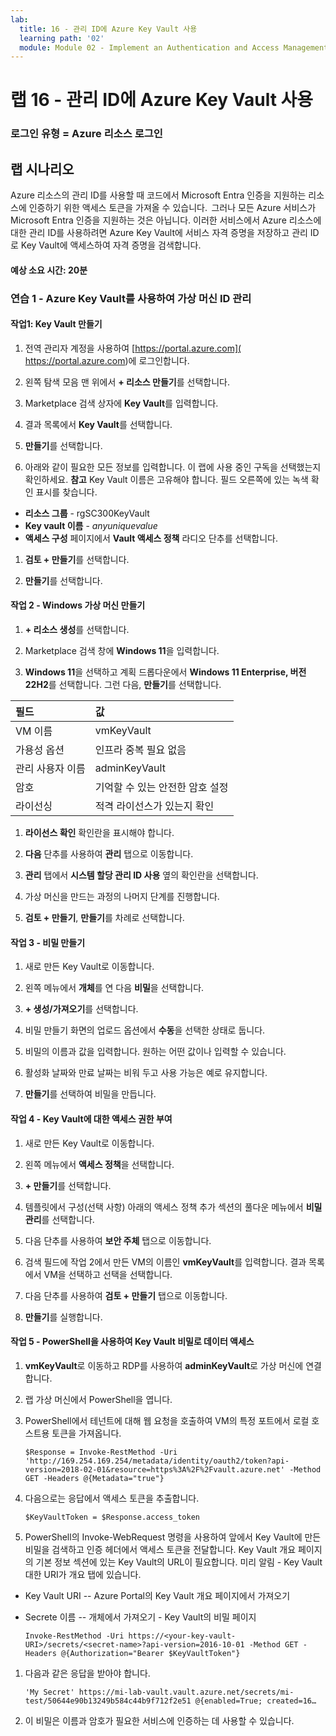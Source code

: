 ```yaml
---
lab:
  title: 16 - 관리 ID에 Azure Key Vault 사용
  learning path: '02'
  module: Module 02 - Implement an Authentication and Access Management Solution
---
```


# 랩 16 - 관리 ID에 Azure Key Vault 사용

### 로그인 유형 = Azure 리소스 로그인

## 랩 시나리오

Azure 리소스의 관리 ID를 사용할 때 코드에서 Microsoft Entra 인증을 지원하는 리소스에 인증하기 위한 액세스 토큰을 가져올 수 있습니다.  그러나 모든 Azure 서비스가 Microsoft Entra 인증을 지원하는 것은 아닙니다. 이러한 서비스에서 Azure 리소스에 대한 관리 ID를 사용하려면 Azure Key Vault에 서비스 자격 증명을 저장하고 관리 ID로 Key Vault에 액세스하여 자격 증명을 검색합니다.

#### 예상 소요 시간: 20분

### 연습 1 - Azure Key Vault를 사용하여 가상 머신 ID 관리

#### 작업1: Key Vault 만들기

1. 전역 관리자 계정을 사용하여 [https://portal.azure.com]( https://portal.azure.com)에 로그인합니다.

1. 왼쪽 탐색 모음 맨 위에서 **+ 리소스 만들기**를 선택합니다.

1. Marketplace 검색 상자에 **Key Vault**를 입력합니다.  

1. 결과 목록에서 **Key Vault**를 선택합니다.

1. **만들기**를 선택합니다.

1. 아래와 같이 필요한 모든 정보를 입력합니다. 이 랩에 사용 중인 구독을 선택했는지 확인하세요.
    **참고** Key Vault 이름은 고유해야 합니다. 필드 오른쪽에 있는 녹색 확인 표시를 찾습니다.

 - **리소스 그룹** - rgSC300KeyVault
 - **Key vault 이름** - *anyuniquevalue*
 - **액세스 구성** 페이지에서 **Vault 액세스 정책** 라디오 단추를 선택합니다.
1. **검토 + 만들기**를 선택합니다.

1. **만들기**를 선택합니다.

#### 작업 2 - Windows 가상 머신 만들기

1. **+ 리소스 생성**를 선택합니다.

1. Marketplace 검색 창에 **Windows 11**을 입력합니다.

1. **Windows 11**을 선택하고 계획 드롭다운에서 **Windows 11 Enterprise, 버전 22H2**를 선택합니다. 그런 다음, **만들기**를 선택합니다.

  | 필드 | 값 |
  | :--   | :--    |
  | VM 이름 | vmKeyVault |
  | 가용성 옵션 | 인프라 중복 필요 없음 |
  | 관리 사용자 이름 | adminKeyVault |
  | 암호 | 기억할 수 있는 안전한 암호 설정 |
  | 라이선싱 | 적격 라이선스가 있는지 확인 |

1. **라이선스 확인** 확인란을 표시해야 합니다.

1. **다음** 단추를 사용하여 **관리** 탭으로 이동합니다.

1. **관리** 탭에서 **시스템 할당 관리 ID 사용** 옆의 확인란을 선택합니다.

1. 가상 머신을 만드는 과정의 나머지 단계를 진행합니다. 

1. **검토 + 만들기**, **만들기**를 차례로 선택합니다.

#### 작업 3 - 비밀 만들기

1. 새로 만든 Key Vault로 이동합니다.

1. 왼쪽 메뉴에서 **개체**를 연 다음 **비밀**을 선택합니다.

1. **+ 생성/가져오기**를 선택합니다.

1. 비밀 만들기 화면의 업로드 옵션에서 **수동**을 선택한 상태로 둡니다.

1. 비밀의 이름과 값을 입력합니다.  원하는 어떤 값이나 입력할 수 있습니다. 

1. 활성화 날짜와 만료 날짜는 비워 두고 사용 가능은 예로 유지합니다. 

1. **만들기**를 선택하여 비밀을 만듭니다.

#### 작업 4 - Key Vault에 대한 액세스 권한 부여

1. 새로 만든 Key Vault로 이동합니다.

1. 왼쪽 메뉴에서 **액세스 정책**을 선택합니다.

1. **+ 만들기**를 선택합니다.

1. 템플릿에서 구성(선택 사항) 아래의 액세스 정책 추가 섹션의 풀다운 메뉴에서 **비밀 관리**를 선택합니다.

1. 다음 단추를 사용하여 **보안 주체** 탭으로 이동합니다.

1. 검색 필드에 작업 2에서 만든 VM의 이름인 **vmKeyVault**를 입력합니다.  결과 목록에서 VM을 선택하고 선택을 선택합니다.

1. 다음 단추를 사용하여 **검토 + 만들기** 탭으로 이동합니다.

1. **만들기**를 실행합니다.

#### 작업 5 - PowerShell을 사용하여 Key Vault 비밀로 데이터 액세스

1. **vmKeyVault**로 이동하고 RDP를 사용하여 **adminKeyVault**로 가상 머신에 연결합니다.

1. 랩 가상 머신에서 PowerShell을 엽니다.  

1. PowerShell에서 테넌트에 대해 웹 요청을 호출하여 VM의 특정 포트에서 로컬 호스트용 토큰을 가져옵니다.  

    ```
    $Response = Invoke-RestMethod -Uri 'http://169.254.169.254/metadata/identity/oauth2/token?api-version=2018-02-01&resource=https%3A%2F%2Fvault.azure.net' -Method GET -Headers @{Metadata="true"}
    ```

1. 다음으로는 응답에서 액세스 토큰을 추출합니다.  

    ```
    $KeyVaultToken = $Response.access_token
    ```

1. PowerShell의 Invoke-WebRequest 명령을 사용하여 앞에서 Key Vault에 만든 비밀을 검색하고 인증 헤더에서 액세스 토큰을 전달합니다.  Key Vault 개요 페이지의 기본 정보 섹션에 있는 Key Vault의 URL이 필요합니다.  미리 알림 - Key Vault 대한 URI가 개요 탭에 있습니다.

  - Key Vault URI -- Azure Portal의 Key Vault 개요 페이지에서 가져오기
  - Secrete 이름 -- 개체에서 가져오기 - Key Vault의 비밀 페이지

    ```
    Invoke-RestMethod -Uri https://<your-key-vault-URI>/secrets/<secret-name>?api-version=2016-10-01 -Method GET -Headers @{Authorization="Bearer $KeyVaultToken"}
    ```
1. 다음과 같은 응답을 받아야 합니다. 
    ```
    'My Secret' https://mi-lab-vault.vault.azure.net/secrets/mi-test/50644e90b13249b584c44b9f712f2e51 @{enabled=True; created=16…
    ```
1. 이 비밀은 이름과 암호가 필요한 서비스에 인증하는 데 사용할 수 있습니다.
